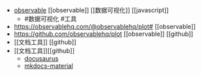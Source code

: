- [observable](https://observablehq.com/@friendsa)  [[observable]] [[数据可视化]] [[javascript]]
	- #数据可视化 #工具
- https://observablehq.com/@observablehq/plot# [[observable]]
- https://github.com/observablehq/plot [[observable]] [[github]]
- [[文档工具]] [[github]]
- [[文档工具]][[github]]
	- [docusaurus](https://github.com/facebook/docusaurus)
	- [mkdocs-material](https://github.com/squidfunk/mkdocs-material)